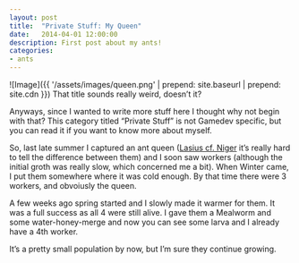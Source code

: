 ```yaml
---
layout: post
title:  "Private Stuff: My Queen"
date:   2014-04-01 12:00:00
description: First post about my ants!
categories:
- ants
---
```


![Image]({{ '/assets/images/queen.png' | prepend: site.baseurl | prepend: site.cdn }})
That title sounds really weird, doesn’t it?

Anyways, since I wanted to write more stuff here I thought why not begin with that?
This category titled “Private Stuff” is not Gamedev specific, but you can read it if you want to know more about myself.

So, last late summer I captured an ant queen ([Lasius cf. Niger][lasius] it’s really hard to tell the difference between them) and I soon saw workers (although the initial groth was really slow, which concerned me a bit).
When Winter came, I put them somewhere where it was cold enough. By that time there were 3 workers, and obvoiusly the queen.

A few weeks ago spring started and I slowly made it warmer for them. It was a full success as all 4 were still alive. I gave them a Mealworm and some water-honey-merge and now you can see some larva and I already have a 4th worker.

It’s a pretty small population by now, but I’m sure they continue growing.

[lasius]: http://en.wikipedia.org/wiki/Black_garden_ant
